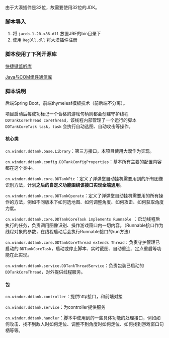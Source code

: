 由于大漠插件是32位，故需要使用32位的JDK。

### 脚本导入

1. 将 `jacob-1.20-x86.dll` 放置JRE的bin目录下
2. 使用 `RegDll.dll` 将大漠插件注册


### 脚本使用了下列开源库

[快捷键监听库](https://github.com/melloware/jintellitype)

[Java与COM组件通信库](https://github.com/freemansoft/jacob-project)

### 脚本说明

后端Spring Boot，前端thymeleaf模板技术（前后端不分离）。

项目启动后每成功标记一个合格的游戏句柄则都会创建守护线程 `DDTankCoreThread coreThread`，该线程内部管理了一个运行的脚本 `DDTankCoreTask task`，`task` 会执行自动选图、自动攻击等操作。

#### 核心类

`cn.windor.ddtank.base.Library`：第三方接口，本项目使用大漠作为实现。

`cn.windor.ddtank.config.DDTankConfigProperties`：基本所有主要的配置内容都在这个类中。

`cn.windor.ddtank.core.DDTankPic`：定义了弹弹堂自动挂机需要用到的所有图像识别方法，计划**之后的自定义功能围绕该接口实现全端通用**。

`cn.windor.ddtank.core.DDTankOperate`：定义了弹弹堂自动挂机需要用的所有操作的方法，例如不同版本下如何选地图、如何调整角度、如何攻击、如何获取角度力度。

`cn.windor.ddtank.core.DDTankCoreTask implements Runnable `：启动线程后执行的任务，负责调用图像识别、操作游戏窗口内一切内容。（Runnable接口作为线程对象的参数，在线程启动后会执行Runnable接口的run方法）

`cn.windor.ddtank.core.DDTankCoreThread extends Thread`：负责守护管理已启动的 `DDTankCoreTask`，启动或停止脚本、实时截图、自动重连、定点重启等功能在此实现。

`cn.windor.ddtank.service.DDTankThreadService`：负责包装已启动的`DDTankCoreThread`，对外提供线程服务。

#### 包

`cn.windor.ddtank.controller`：提供http接口，和前端对接

`cn.windor.ddtank.service`：为controller提供服务

`cn.windor.ddtank.handler`：脚本中使用到的一些具体功能的处理接口，例如如何攻击、找不到敌人时如何走位、调整不到角度时如何走位、如何找到游戏窗口句柄等等。